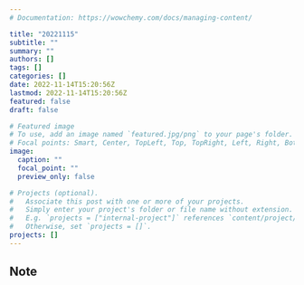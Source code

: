 ```yaml
---
# Documentation: https://wowchemy.com/docs/managing-content/

title: "20221115"
subtitle: ""
summary: ""
authors: []
tags: []
categories: []
date: 2022-11-14T15:20:56Z
lastmod: 2022-11-14T15:20:56Z
featured: false
draft: false

# Featured image
# To use, add an image named `featured.jpg/png` to your page's folder.
# Focal points: Smart, Center, TopLeft, Top, TopRight, Left, Right, BottomLeft, Bottom, BottomRight.
image:
  caption: ""
  focal_point: ""
  preview_only: false

# Projects (optional).
#   Associate this post with one or more of your projects.
#   Simply enter your project's folder or file name without extension.
#   E.g. `projects = ["internal-project"]` references `content/project/deep-learning/index.md`.
#   Otherwise, set `projects = []`.
projects: []
---
```


## Note


